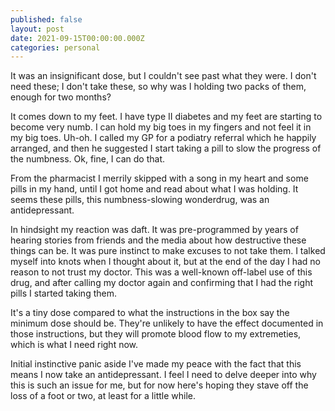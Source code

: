 ```yaml
---
published: false
layout: post
date: 2021-09-15T00:00:00.000Z
categories: personal
---
```

It was an insignificant dose, but I couldn't see past what they were. I don't need these; I don't take these, so why was I holding two packs of them, enough for two months?

It comes down to my feet. I have type II diabetes and my feet are starting to become very numb. I can hold my big toes in my fingers and not feel it in my big toes. Uh-oh. I called my GP for a podiatry referral which he happily arranged, and then he suggested I start taking a pill to slow the progress of the numbness. Ok, fine, I can do that.

From the pharmacist I merrily skipped with a song in my heart and some pills in my hand, until I got home and read about what I was holding. It seems these pills, this numbness-slowing wonderdrug, was an antidepressant.

In hindsight my reaction was daft. It was pre-programmed by years of hearing stories from friends and the media about how destructive these things can be. It was pure instinct to make excuses to not take them. I talked myself into knots when I thought about it, but at the end of the day I had no reason to not trust my doctor. This was a well-known off-label use of this drug, and after calling my doctor again and confirming that I had the right pills I started taking them.

It's a tiny dose compared to what the instructions in the box say the minimum dose should be. They're unlikely to have the effect documented in those instructions, but they will promote blood flow to my extremeties, which is what I need right now.

Initial instinctive panic aside I've made my peace with the fact that this means I now take an antidepressant. I feel I need to delve deeper into why this is such an issue for me, but for now here's hoping they stave off the loss of a foot or two, at least for a little while.